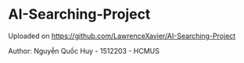 ﻿# AI-Searching-Project

Uploaded on https://github.com/LawrenceXavier/AI-Searching-Project

Author: Nguyễn Quốc Huy - 1512203 - HCMUS

